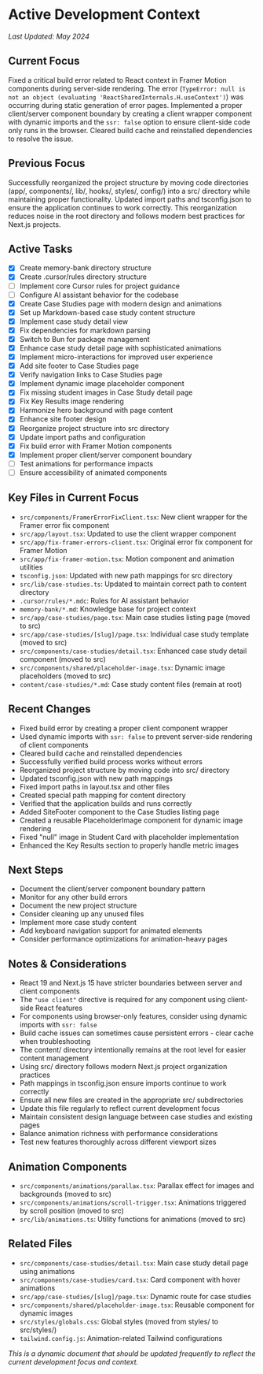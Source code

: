 # Active Development Context
*Last Updated: May 2024*

## Current Focus
Fixed a critical build error related to React context in Framer Motion components during server-side rendering. The error (`TypeError: null is not an object (evaluating 'ReactSharedInternals.H.useContext')`) was occurring during static generation of error pages. Implemented a proper client/server component boundary by creating a client wrapper component with dynamic imports and the `ssr: false` option to ensure client-side code only runs in the browser. Cleared build cache and reinstalled dependencies to resolve the issue.

## Previous Focus
Successfully reorganized the project structure by moving code directories (app/, components/, lib/, hooks/, styles/, config/) into a src/ directory while maintaining proper functionality. Updated import paths and tsconfig.json to ensure the application continues to work correctly. This reorganization reduces noise in the root directory and follows modern best practices for Next.js projects.

## Active Tasks
- [x] Create memory-bank directory structure
- [x] Create .cursor/rules directory structure
- [ ] Implement core Cursor rules for project guidance
- [ ] Configure AI assistant behavior for the codebase
- [x] Create Case Studies page with modern design and animations
- [x] Set up Markdown-based case study content structure
- [x] Implement case study detail view
- [x] Fix dependencies for markdown parsing
- [x] Switch to Bun for package management
- [x] Enhance case study detail page with sophisticated animations
- [x] Implement micro-interactions for improved user experience
- [x] Add site footer to Case Studies page
- [x] Verify navigation links to Case Studies page
- [x] Implement dynamic image placeholder component
- [x] Fix missing student images in Case Study detail page
- [x] Fix Key Results image rendering
- [x] Harmonize hero background with page content
- [x] Enhance site footer design
- [x] Reorganize project structure into src directory
- [x] Update import paths and configuration
- [x] Fix build error with Framer Motion components
- [x] Implement proper client/server component boundary
- [ ] Test animations for performance impacts
- [ ] Ensure accessibility of animated components

## Key Files in Current Focus
- `src/components/FramerErrorFixClient.tsx`: New client wrapper for the Framer error fix component
- `src/app/layout.tsx`: Updated to use the client wrapper component
- `src/app/fix-framer-errors-client.tsx`: Original error fix component for Framer Motion
- `src/app/fix-framer-motion.tsx`: Motion component and animation utilities
- `tsconfig.json`: Updated with new path mappings for src directory
- `src/lib/case-studies.ts`: Updated to maintain correct path to content directory
- `.cursor/rules/*.mdc`: Rules for AI assistant behavior
- `memory-bank/*.md`: Knowledge base for project context
- `src/app/case-studies/page.tsx`: Main case studies listing page (moved to src)
- `src/app/case-studies/[slug]/page.tsx`: Individual case study template (moved to src)
- `src/components/case-studies/detail.tsx`: Enhanced case study detail component (moved to src)
- `src/components/shared/placeholder-image.tsx`: Dynamic image placeholders (moved to src)
- `content/case-studies/*.md`: Case study content files (remain at root)

## Recent Changes
- Fixed build error by creating a proper client component wrapper
- Used dynamic imports with `ssr: false` to prevent server-side rendering of client components
- Cleared build cache and reinstalled dependencies
- Successfully verified build process works without errors
- Reorganized project structure by moving code into src/ directory
- Updated tsconfig.json with new path mappings
- Fixed import paths in layout.tsx and other files
- Created special path mapping for content directory
- Verified that the application builds and runs correctly
- Added SiteFooter component to the Case Studies listing page
- Created a reusable PlaceholderImage component for dynamic image rendering
- Fixed "null" image in Student Card with placeholder implementation
- Enhanced the Key Results section to properly handle metric images

## Next Steps
- Document the client/server component boundary pattern
- Monitor for any other build errors
- Document the new project structure
- Consider cleaning up any unused files
- Implement more case study content
- Add keyboard navigation support for animated elements
- Consider performance optimizations for animation-heavy pages

## Notes & Considerations
- React 19 and Next.js 15 have stricter boundaries between server and client components
- The `"use client"` directive is required for any component using client-side React features
- For components using browser-only features, consider using dynamic imports with `ssr: false`
- Build cache issues can sometimes cause persistent errors - clear cache when troubleshooting
- The content/ directory intentionally remains at the root level for easier content management
- Using src/ directory follows modern Next.js project organization practices
- Path mappings in tsconfig.json ensure imports continue to work correctly
- Ensure all new files are created in the appropriate src/ subdirectories
- Update this file regularly to reflect current development focus
- Maintain consistent design language between case studies and existing pages
- Balance animation richness with performance considerations
- Test new features thoroughly across different viewport sizes

## Animation Components
- `src/components/animations/parallax.tsx`: Parallax effect for images and backgrounds (moved to src)
- `src/components/animations/scroll-trigger.tsx`: Animations triggered by scroll position (moved to src)
- `src/lib/animations.ts`: Utility functions for animations (moved to src)

## Related Files
- `src/components/case-studies/detail.tsx`: Main case study detail page using animations
- `src/components/case-studies/card.tsx`: Card component with hover animations
- `src/app/case-studies/[slug]/page.tsx`: Dynamic route for case studies
- `src/components/shared/placeholder-image.tsx`: Reusable component for dynamic images
- `src/styles/globals.css`: Global styles (moved from styles/ to src/styles/)
- `tailwind.config.js`: Animation-related Tailwind configurations

*This is a dynamic document that should be updated frequently to reflect the current development focus and context.* 